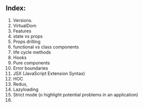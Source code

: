 ## Index:  

1. Versions.
2. VirtualDom
3. Features
4. state vs props
5. Props drilling
6. functional vs class components
7. life cycle methods
8. Hooks
9. Pure components
10. Error boundaries
11. JSX (JavaScript Extension Syntax)
12. HOC
13. Redux,
14. Lazyloading
15. Strict mode (o highlight potential problems in an application)
16. 
